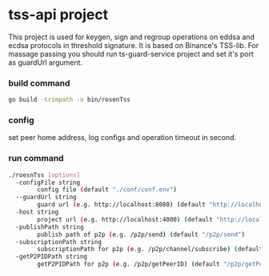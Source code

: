 # tss-api project

This project is used for keygen, sign and regroup operations on eddsa and ecdsa protocols in threshold signature.
It is based on Binance's TSS-lib. For massage passing you should run ts-guard-service project and set it's port as guardUrl argument.

### build command 
```bash
go build -trimpath -o bin/rosenTss
```

### config

set peer home address, log configs and operation timeout in second.

### run command
```bash
./roesnTss [options]
  -configFile string
        config file (default "./conf/conf.env")
  --guardUrl string
        guard url (e.g. http://localhost:8080) (default "http://localhost:8080")
  -host string
        project url (e.g. http://localhost:4000) (default "http://localhost:4000")
  -publishPath string
        publish path of p2p (e.g. /p2p/send) (default "/p2p/send")
  -subscriptionPath string
        subscriptionPath for p2p (e.g. /p2p/channel/subscribe) (default "/p2p/channel/subscribe")
  -getP2PIDPath string
        getP2PIDPath for p2p (e.g. /p2p/getPeerID) (default "/p2p/getPeerID")
```
